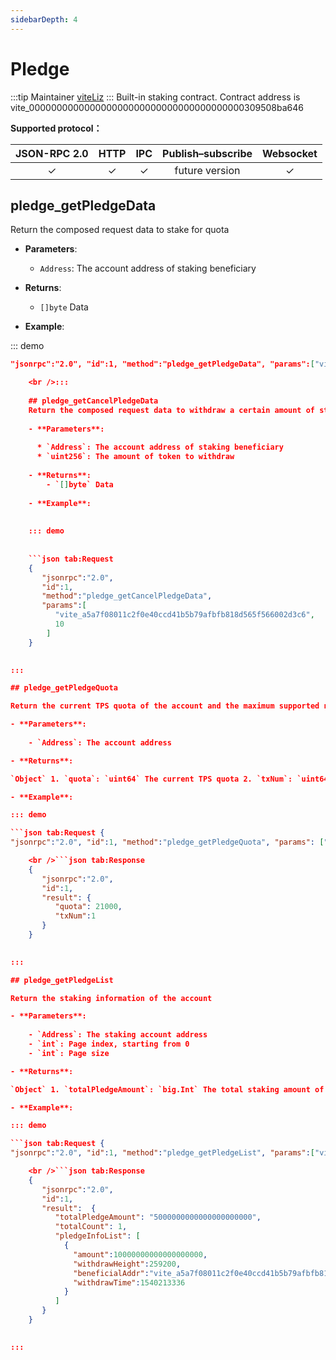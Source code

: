 ```yaml
---
sidebarDepth: 4
---
```

# Pledge

:::tip Maintainer [viteLiz](https://github.com/viteLiz) ::: Built-in staking contract. Contract address is vite_000000000000000000000000000000000000000309508ba646

**Supported protocol：**

| JSON-RPC 2.0 |   HTTP   |   IPC    | Publish–subscribe | Websocket |
|:------------:|:--------:|:--------:|:-----------------:|:---------:|
|   &#x2713;   | &#x2713; | &#x2713; |  future version   | &#x2713;  |

## pledge_getPledgeData

Return the composed request data to stake for quota

- **Parameters**:
    
    - `Address`: The account address of staking beneficiary

- **Returns**:
    
    - `[]byte` Data

- **Example**:

::: demo

```json tab:Request {  
"jsonrpc":"2.0", "id":1, "method":"pledge_getPledgeData", "params":["vite_a5a7f08011c2f0e40ccd41b5b79afbfb818d565f566002d3c6"] }

    <br />:::
    
    ## pledge_getCancelPledgeData
    Return the composed request data to withdraw a certain amount of staked tokens
    
    - **Parameters**: 
    
      * `Address`: The account address of staking beneficiary
      * `uint256`: The amount of token to withdraw
    
    - **Returns**: 
        - `[]byte` Data
    
    - **Example**:
    
    
    ::: demo
    
    
    ```json tab:Request
    {  
       "jsonrpc":"2.0",
       "id":1,
       "method":"pledge_getCancelPledgeData",
       "params":[
          "vite_a5a7f08011c2f0e40ccd41b5b79afbfb818d565f566002d3c6",
          10
        ]
    }
    

:::

## pledge_getPledgeQuota

Return the current TPS quota of the account and the maximum supported number of transactions with this quota

- **Parameters**:
    
    - `Address`: The account address

- **Returns**:

`Object` 1. `quota`: `uint64` The current TPS quota 2. `txNum`: `uint64` The maximum supported number of transactions

- **Example**:

::: demo

```json tab:Request {  
"jsonrpc":"2.0", "id":1, "method":"pledge_getPledgeQuota", "params": ["vite_a5a7f08011c2f0e40ccd41b5b79afbfb818d565f566002d3c6"] }

    <br />```json tab:Response
    {  
       "jsonrpc":"2.0",
       "id":1,
       "result": {
          "quota": 21000,
          "txNum":1
       }
    }
    

:::

## pledge_getPledgeList

Return the staking information of the account

- **Parameters**:
    
    - `Address`: The staking account address
    - `int`: Page index, starting from 0
    - `int`: Page size

- **Returns**:

`Object` 1. `totalPledgeAmount`: `big.Int` The total staking amount of the account 2. `totalCount`: `int` The total number of staking entries 3. `pledgeInfoList`: `Array&lt;PledgeInfo&gt;` The list of staking information * `amount`: `big.int` The staking amount * `withdrawHeight`: `uint64` The staking due height, which is the height of snapshot block when staking expires * `beneficialAddr`: `Address` The account address of beneficiary * `withdrawTime`: `int64` The estimated staking due time

- **Example**:

::: demo

```json tab:Request {  
"jsonrpc":"2.0", "id":1, "method":"pledge_getPledgeList", "params":["vite_a5a7f08011c2f0e40ccd41b5b79afbfb818d565f566002d3c6", 0, 50] }

    <br />```json tab:Response
    {  
       "jsonrpc":"2.0",
       "id":1,
       "result":  {
          "totalPledgeAmount": "5000000000000000000000",
          "totalCount": 1,
          "pledgeInfoList": [
            {
              "amount":10000000000000000000,
              "withdrawHeight":259200,
              "beneficialAddr":"vite_a5a7f08011c2f0e40ccd41b5b79afbfb818d565f566002d3c6",
              "withdrawTime":1540213336
            }
          ]
       }
    }
    

:::